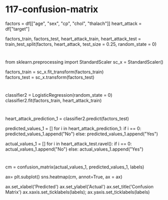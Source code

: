 # 117-confusion-matrix



factors = df[["age", "sex", "cp", "chol", "thalach"]]
heart_attack = df["target"]

factors_train, factors_test, heart_attack_train, heart_attack_test = train_test_split(factors, heart_attack, test_size = 0.25, random_state = 0)
#
#
#
#



from sklearn.preprocessing import StandardScaler
sc_x = StandardScaler()

factors_train = sc_x.fit_transform(factors_train)  
factors_test = sc_x.transform(factors_test)

#
#
#
#
#



classifier2 = LogisticRegression(random_state = 0) 
classifier2.fit(factors_train, heart_attack_train)

#
#
#
#



heart_attack_prediction_1 = classifier2.predict(factors_test)

predicted_values_1 = []
for i in heart_attack_prediction_1:
  if i == 0:
    predicted_values_1.append("No")
  else:
    predicted_values_1.append("Yes")

actual_values_1 = []
for i in heart_attack_test.ravel():
  if i == 0:
    actual_values_1.append("No")
  else:
    actual_values_1.append("Yes")
    
   #
#
#
# 
    
    
    
    
    
    
    
cm = confusion_matrix(actual_values_1, predicted_values_1, labels)

ax= plt.subplot()
sns.heatmap(cm, annot=True, ax = ax)

ax.set_xlabel('Predicted')
ax.set_ylabel('Actual') 
ax.set_title('Confusion Matrix')
ax.xaxis.set_ticklabels(labels); ax.yaxis.set_ticklabels(labels)
